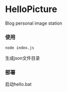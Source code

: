 # HelloPicture

Blog personal image station

### 使用
```sh
node index.js
```
生成json文件目录

### 部署
启动hello.bat


